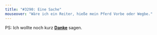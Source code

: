 ```yaml
---
title: "#3290: Eine Sache"
mouseover: "Wäre ich ein Reiter, hieße mein Pferd Vorbe oder Wegbe."
---
```


PS: 
Ich wollte noch kurz <a href="http://www.morast.eu/2014/09/21/neun-jahre/"><strong>Danke</strong></a> sagen.

